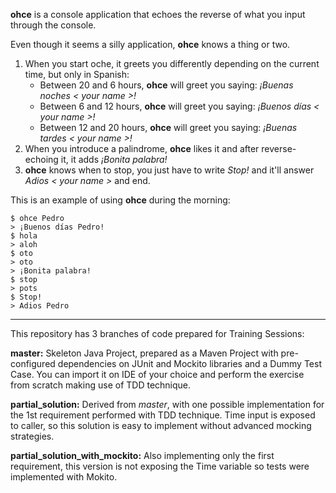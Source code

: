 **ohce** is a console application that echoes the reverse of what you input through the console.

Even though it seems a silly application, **ohce** knows a thing or two.

1. When you start oche, it greets you differently depending on the current time, but only in Spanish: 
    - Between 20 and 6 hours, **ohce** will greet you saying:  *¡Buenas noches < your name >!*
    - Between 6 and 12 hours, **ohce** will greet you saying:  *¡Buenos días < your name >!*
    - Between 12 and 20 hours, **ohce** will greet you saying:  *¡Buenas tardes < your name >!*
2. When you introduce a palindrome, **ohce** likes it and after reverse-echoing it, it adds *¡Bonita palabra!*
3. **ohce** knows when to stop, you just have to write *Stop!* and it'll answer *Adios < your name >* and end.

This is an example of using **ohce** during the morning:

    $ ohce Pedro
    > ¡Buenos días Pedro!
    $ hola
    > aloh
    $ oto
    > oto
    > ¡Bonita palabra!
    $ stop
    > pots
    $ Stop!
    > Adios Pedro
    
    
***

This repository has 3 branches of code prepared for Training Sessions:


**master:**
	Skeleton Java Project, prepared as a Maven Project with pre-configured 
	dependencies on JUnit and Mockito libraries and a Dummy Test Case.
	You can import it on IDE of your choice and perform the exercise from 
	scratch making use of TDD technique.

**partial_solution:**
	Derived from *master*, with one possible implementation for the 1st requirement performed with TDD technique.
	Time input is exposed to caller, so this solution is easy to implement without advanced mocking strategies.
	
**partial_solution_with_mockito:**
	Also implementing only the first requirement, this version is not exposing the Time variable so tests were 
	implemented with Mokito.
	
 
